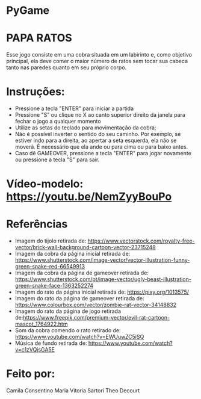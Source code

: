 # PyGame

# PAPA RATOS

Esse jogo consiste em uma cobra situada em um labirinto e, como objetivo principal, ela deve comer o maior número de ratos sem tocar sua cabeca tanto nas paredes quanto em seu próprio corpo.


# Instruções:

- Pressione a tecla "ENTER" para iniciar a partida
- Pressione "S" ou clique no X ao canto superior direito da janela para fechar o jogo a qualquer momento
- Utilize as setas do teclado para movimentação da cobra;
- Não é possível inverter o sentido do seu caminho. Por exemplo, se estiver indo para a direita, ao apertar a seta esquerda, ela não se moverá. É necessário que ela ande ou para cima ou para baixo antes.
- Caso dê GAMEOVER, pressione a tecla "ENTER" para jogar novamente ou pressione a tecla "S" para sair.

# Vídeo-modelo: https://youtu.be/NemZyyBouPo 

# Referências
- Imagem do tijolo retirada de: https://www.vectorstock.com/royalty-free-vector/brick-wall-background-cartoon-vector-23715248 
- Imagem da cobra da página inicial retirada de: https://www.shutterstock.com/image-vector/vector-illustration-funny-green-snake-red-66549913 
- Imagem da cobra da página de gameover retirada de: https://www.shutterstock.com/pt/image-vector/ugly-beast-illustration-green-snake-face-1363252274 
- Imagem do rato da página inicial retirada de: https://pixy.org/1013575/ 
- Imagem do rato da página de gameover retirada de: https://www.colourbox.com/vector/zombie-rat-vector-34148832 
- Imagem do rato da página de jogo retirada de:https://www.freepik.com/premium-vector/evil-rat-cartoon-mascot_1764922.htm
- Som da cobra comendo o rato retirado de: https://www.youtube.com/watch?v=EWUuwZC5iSQ 
- Música de fundo retirada de: https://www.youtube.com/watch?v=c1zVQjsGA5E 


# Feito por:

Camila Consentino
Maria Vitoria Sartori
Theo Decourt
